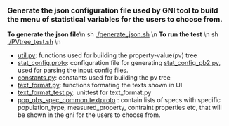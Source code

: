  ### Generate the json configuration file used by GNI tool to build the menu of statistical variables for the users to choose from.
 **To generate the json file**\n 
        sh [./generate_json.sh](./generate_json.sh) \n
**To run the test** \n
        sh [./PVtree_test.sh](./PVtree_test.sh) \n
 
 * [util.py](./util.py): functions used for building the property-value(pv) tree
 * [stat_config.proto](./stat_config.proto): configuration file for generating [stat_config_pb2.py](./stat_config_pb2.py), used for parsing the input config files. 
 * [constants.py](./constants.py): constants used for building the pv tree
 * [text_format.py](./text_format.py): functions formating the texts shown in UI
 * [text_format_test.py](./text_format_test.py): unittest for text_format.py
 * [pop_obs_spec_common.textproto](./pop_obs_spec_common.textproto) : contain lists of specs with specific population_type, measured_property, contraint properties etc, that will be shown in the gni for the users to choose from. 


